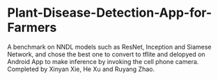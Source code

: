 # Plant-Disease-Detection-App-for-Farmers
A benchmark on NNDL models such as ResNet, Inception and Siamese Network, and chose the best one to convert to tflite and delopyed on Android App to make inference by invoking the cell phone camera.
Completed by Xinyan Xie, He Xu and Ruyang Zhao.
